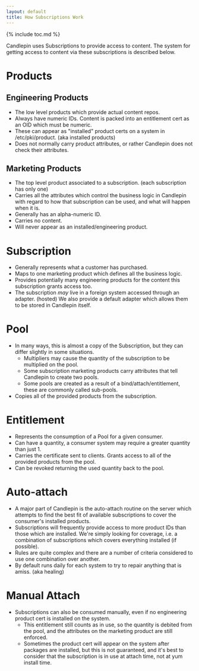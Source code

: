 ```yaml
---
layout: default
title: How Subscriptions Work
---
```

{% include toc.md %}

Candlepin uses Subscriptions to provide access to content. The system for
getting access to content via these subscriptions is described below.

# Products

## Engineering Products
* The low level products which provide actual content repos. 
* Always have numeric IDs. Content is packed into an entitlement cert as an OID which must be numeric.
* These can appear as "installed" product certs on a system in /etc/pki/product. (aka installed products)
* Does not normally carry product attributes, or rather Candlepin does not check their attributes.

## Marketing Products
* The top level product associated to a subscription. (each subscription has only one)
* Carries all the attributes which control the business logic in Candlepin with
  regard to how that subscription can be used, and what will happen when it is.
* Generally has an alpha-numeric ID.
* Carries no content.
* Will never appear as an installed/engineering product.

# Subscription
* Generally represents what a customer has purchased.
* Maps to one marketing product which defines all the business logic.
* Provides potentially many engineering products for the content this subscription grants access too.
* The subscription *may* live in a foreign system accessed through an adapter.
  (hosted) We also provide a default adapter which allows them to be stored in
  Candlepin itself.

# Pool
* In many ways, this is almost a copy of the Subscription, but they can differ slightly in some situations.
  * Multipliers may cause the quantity of the subscription to be multiplied on the pool.
  * Some subscription marketing products carry attributes that tell Candlepin to create two pools.
  * Some pools are created as a result of a bind/attach/entitlement, these are commonly called sub-pools.
* Copies all of the provided products from the subscription.

# Entitlement
* Represents the consumption of a Pool for a given consumer.
* Can have a quantity, a consumer system may require a greater quantity than just 1.
* Carries the certificate sent to clients. Grants access to all of the provided products from the pool.
* Can be revoked returning the used quantity back to the pool.

# Auto-attach
* A major part of Candlepin is the auto-attach routine on the server which
  attempts to find the best fit of available subscriptions to cover the
  consumer's installed products.
* Subscriptions will frequently provide access to more product IDs than those
  which are installed. We're simply looking for coverage, i.e. a combination of
  subscriptions which covers everything installed (if possible).
* Rules are quite complex and there are a number of criteria considered to use one combination over another. 
* By default runs daily for each system to try to repair anything that is amiss. (aka healing)

# Manual Attach
* Subscriptions can also be consumed manually, even if no engineering product cert is installed on the system.
  * This entitlement still counts as in use, so the quantity is debited from the pool, and the attributes on the marketing product are still enforced.
  * Sometimes the product cert will appear on the system after packages are installed, but this is not guaranteed, and it's best to consider that the subscription is in use at attach time, not at yum install time.
